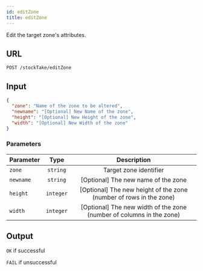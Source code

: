 ```yaml
---
id: editZone
title: editZone
---
```


Edit the target zone's attributes.
## URL
```http request
POST /stockTake/editZone
```

## Input
```json
{
  "zone": "Name of the zone to be altered",
  "newname": "[Optional] New Name of the zone",
  "height": "[Optional] New Height of the zone",
  "width": "[Optional] New Width of the zone"
}
```

### Parameters
| Parameter | Type | Description |
| --------- | :--: | :---------: |
|`zone`|`string`|Target zone identifier|
|`newname`|`string`|[Optional] The new name of the zone|
|`height`|`integer`|[Optional] The new height of the zone (number of rows in the zone)|
|`width`|`integer`|[Optional] The new width of the zone (number of columns in the zone)|

## Output
`OK` if successful

`FAIL` if unsuccessful
